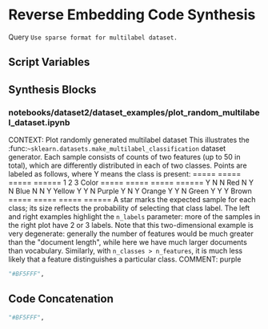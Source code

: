 # Reverse Embedding Code Synthesis
Query `Use sparse format for multilabel dataset.`
## Script Variables
## Synthesis Blocks
### notebooks/dataset2/dataset_examples/plot_random_multilabel_dataset.ipynb
CONTEXT:   Plot randomly generated multilabel dataset  This illustrates the :func:`~sklearn.datasets.make_multilabel_classification` dataset
generator. Each sample consists of counts of two features (up to 50 in total), which are differently distributed in each of two classes.  Points are
labeled as follows, where Y means the class is present:  =====  =====  =====  ======   1      2      3    Color =====  =====  =====  ======   Y      N
N    Red   N      Y      N    Blue   N      N      Y    Yellow   Y      Y      N    Purple   Y      N      Y    Orange   Y      Y      N    Green   Y
Y      Y    Brown =====  =====  =====  ======  A star marks the expected sample for each class; its size reflects the probability of selecting that
class label.  The left and right examples highlight the ``n_labels`` parameter: more of the samples in the right plot have 2 or 3 labels.  Note that
this two-dimensional example is very degenerate: generally the number of features would be much greater than the "document length", while here we have
much larger documents than vocabulary. Similarly, with ``n_classes > n_features``, it is much less likely that a feature distinguishes a particular
class.  COMMENT: purple
```python
"#BF5FFF",
```

## Code Concatenation
```python
"#BF5FFF",
```
